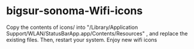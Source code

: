 # bigsur-sonoma-Wifi-icons
Copy the contents of icons/ into "/Library/Application Support/WLAN/StatusBarApp.app/Contents/Resources" , and replace the existing files. Then, restart your system.  Enjoy new wifi icons
